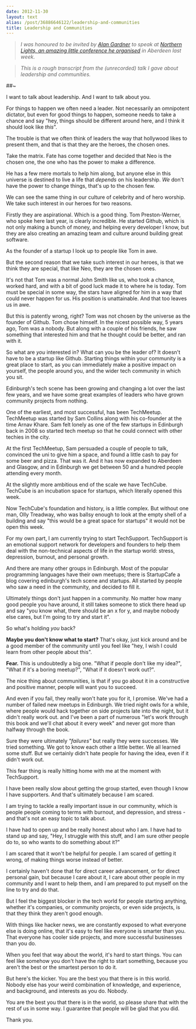 ```yaml
---
date: 2012-11-30
layout: text
alias: /post/36886646122/leadership-and-communities
title: Leadership and Communities
---
```


> _I was honoured to be invited by [Alan Gardner](http://twitter.com/mr_urf) to speak at [Northern Lights, an amazing little conference he organised](http://www.northernlightsconf.co.uk/) in Aberdeen last week._  

> _This is a rough transcript from the (unrecorded) talk I gave about leadership and communities._  

##~  
  

I want to talk about leadership. And I want to talk about you.

For things to happen we often need a leader. Not necessarily an omnipotent dictator, but even for good things to happen, someone needs to take a chance and say "hey, things should be different around here, and I think it should look like _this_".

The trouble is that we often think of leaders the way that hollywood likes to present them, and that is that they are the heroes, the chosen ones. 

Take the matrix. Fate has come together and decided that Neo is the chosen one, the one who has the power to make a difference. 

He has a few mere mortals to help him along, but anyone else in this universe is destined to live a life that _depends_ on his leadership. _We_ don't have the power to change things, that's up to the chosen few.

We can see the same thing in our culture of celebrity and of hero worship. We take such interest in our heroes for two reasons. 

Firstly they are aspirational. Which is a good thing. Tom Preston-Werner, who spoke here last year, is clearly incredible. He started Github, which is not only making a bunch of money, and helping every developer I know, but they are also creating an amazing team and culture around building great software. 

As the founder of a startup I look up to people like Tom in awe.

But the second reason that we take such interest in our heroes, is that we think they are special, that like Neo, they are the chosen ones. 

It's not that Tom was a normal John Smith like us, who took a chance, worked hard, and with a bit of good luck made it to where he is today. Tom must be special in some way, the stars have aligned for him in a way that could never happen for us. His position is unattainable. And that too leaves us in awe.

But this is patently wrong, right? Tom was not chosen by the universe as the founder of Github. Tom chose himself. In the nicest possible way, 5 years ago, Tom was a nobody. But along with a couple of his friends, he saw something that interested him and that he thought could be better, and ran with it.

So what are _you_ interested in? What can you be the leader of? It doesn't have to be a startup like Github. Starting things within your community is a great place to start, as you can immediately make a positive impact on yourself, the people around you, and the wider tech community in which you sit.

Edinburgh's tech scene has been growing and changing a lot over the last few years, and we have some great examples of leaders who have grown community projects from nothing.

One of the earliest, and most successful, has been TechMeetup. TechMeetup was started by Sam Collins along with his co-founder at the time Arnav Khare. Sam felt lonely as one of the few startups in Edinburgh back in 2008 so started tech meetup so that he could connect with other techies in the city.

At the first TechMeetup, Sam persuaded a couple of people to talk, convinced the uni to give him a space, and found a little cash to pay for some beer and pizza. That was it. And it has now expanded to Aberdeen and Glasgow, and in Edinburgh we get between 50 and a hundred people attending every month.

At the slightly more ambitious end of the scale we have TechCube. TechCube is an incubation space for startups, which literally opened this week.

Now TechCube's foundation and history, is a little complex. But without one man, Olly Treadway, who was ballsy enough to look at the empty shell of a building and say "this would be a great space for startups" it would not be open this week.

For my own part, I am currently trying to start TechSupport. TechSupport is an emotional support network for developers and founders to help them deal with the non-technical aspects of life in the startup world: stress, depression, burnout, and personal growth.

And there are many other groups in Edinburgh. Most of the popular programming languages have their own meetups; there is StartupCafe a blog covering edinburgh's tech scene and startups. All started by people who saw a need in the community, and decided to fill it.


Ultimately things don't just happen in a community. No matter how many good people you have around, it still takes someone to stick there head up and say "you know what, there should be an x for y, and maybe nobody else cares, but I'm going to try and start it".

So what's holding _you_ back? 

**Maybe you don't know what to start?** That's okay, just kick around and be a good member of the community until you feel like "hey, I wish I could learn from other people about this".

**Fear.** This is undoubtedly a big one. "What if people don't like my idea?", "What if it's a boring meetup?", "What if it doesn't work out?".

The nice thing about communities, is that if you go about it in a constructive and positive manner, people will want you to succeed.

And even if you fail, they really won't hate you for it, I promise. We've had a number of failed new meetups in Edinburgh. We tried night owls for a while, where people would hack together on side projects late into the night, but it didn't really work out. and I've been a part of numerous "let's work through this book and we'll chat about it every week" and never got more than halfway through the book. 

Sure they were ultimately _"failures"_ but really they were successes. We tried something. We got to know each other a little better. We all learned some stuff. But we certainly didn't hate people for having the idea, even if it didn't work out.

This fear thing is really hitting home with me at the moment with TechSupport.

I have been really slow about getting the group started, even though I know I have supporters. And that's ultimately because I am scared.

I am trying to tackle a really important issue in our community, which is people people coming to terms with burnout, and depression, and stress - and that's not an easy topic to talk about. 

I have had to open up and be really honest about who I am. I have had to stand up and say, "Hey, I struggle with this stuff, and I am sure other people do to, so who wants to do something about it?"


I am scared that it won't be helpful for people. I am scared of getting it wrong, of making things worse instead of better.


I certainly haven't done that for direct career advancement, or for direct personal gain, but because I care about it, I care about other people in my community and I want to help them, and I am prepared to put myself on the line to try and do that. 


But I feel the biggest blocker in the tech world for people starting anything, whether it's companies, or community projects, or even side projects, is that they think they aren't good enough.

With things like hacker news, we are constantly exposed to what everyone else is doing online, that it's easy to feel like everyone is smarter than you. That everyone has cooler side projects, and more successful businesses than you do. 

When you feel that way about the world, it's hard to start things. You can feel like somehow you don't have the right to start something, because you aren't the best or the smartest person to do it.

But here's the kicker. You are the best you that there is in this world. Nobody else has your weird combination of knowledge, and experience, and background, and interests as you do. Nobody.

You are the best you that there is in the world, so please share that with the rest of us in some way. I guarantee that people will be glad that you did.

Thank you.
